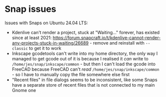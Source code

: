 # Snap issues

Issues with Snaps on Ubuntu 24.04 LTS:

 * Kdenlive can't render a project, stuck at "Waiting..." forever, has existed since at least 2021: https://forum.snapcraft.io/t/kdenlive-cannot-render-any-projects-stuck-in-waiting/26689 - remove and reinstall with `--classic` to get it to work
 * Inkscape gcodetools can't write into my home directory, the only way I managed to get gcode out of it is because I realised it *can* write to `/home/jes/snap/inkscape/common` - but then I can't load the gcode into FreeCAD because FreeCAD can't *read* `/home/jes/snap/inkscape/common` - so I have to manually copy the file somewhere else first
 * "Recent files" in file dialogs seems to be inconsistent, like some Snaps have a separate store of recent files that is not connected to my main Gnome one
